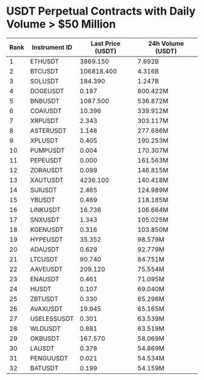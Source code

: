 # USDT Perpetual Contracts with Daily Volume > $50 Million

| Rank | Instrument ID | Last Price (USDT) | 24h Volume (USDT) |
|------|---------------|-------------------|-------------------|
| 1 | ETHUSDT | 3869.150 | 7.692B |
| 2 | BTCUSDT | 106818.400 | 4.316B |
| 3 | SOLUSDT | 184.390 | 1.247B |
| 4 | DOGEUSDT | 0.187 | 800.422M |
| 5 | BNBUSDT | 1087.500 | 536.872M |
| 6 | COAIUSDT | 10.396 | 339.912M |
| 7 | XRPUSDT | 2.343 | 303.117M |
| 8 | ASTERUSDT | 1.148 | 277.686M |
| 9 | XPLUSDT | 0.405 | 190.253M |
| 10 | PUMPUSDT | 0.004 | 170.307M |
| 11 | PEPEUSDT | 0.000 | 161.563M |
| 12 | ZORAUSDT | 0.099 | 146.815M |
| 13 | XAUTUSDT | 4236.100 | 140.418M |
| 14 | SUIUSDT | 2.465 | 124.989M |
| 15 | YBUSDT | 0.469 | 118.185M |
| 16 | LINKUSDT | 16.736 | 106.664M |
| 17 | SNXUSDT | 1.343 | 105.025M |
| 18 | KGENUSDT | 0.316 | 103.850M |
| 19 | HYPEUSDT | 35.352 | 98.579M |
| 20 | ADAUSDT | 0.629 | 92.779M |
| 21 | LTCUSDT | 90.740 | 84.751M |
| 22 | AAVEUSDT | 209.120 | 75.554M |
| 23 | ENAUSDT | 0.461 | 71.095M |
| 24 | HUSDT | 0.107 | 69.040M |
| 25 | ZBTUSDT | 0.330 | 65.296M |
| 26 | AVAXUSDT | 19.945 | 65.165M |
| 27 | USELESSUSDT | 0.301 | 63.539M |
| 28 | WLDUSDT | 0.881 | 63.519M |
| 29 | OKBUSDT | 167.570 | 58.069M |
| 30 | LAUSDT | 0.378 | 54.869M |
| 31 | PENGUUSDT | 0.021 | 54.534M |
| 32 | BATUSDT | 0.199 | 54.159M |
